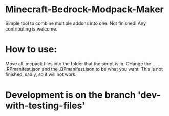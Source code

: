 # Minecraft-Bedrock-Modpack-Maker
Simple tool to combine multiple addons into one. Not finished! Any contributing is welcome.

# How to use:
Move all .mcpack files into the folder that the script is in. CHange the .RPmanifest.json and the .BPmanifest.json to be what you want. This is not finished, sadly, so it will not work.

# Development is on the branch 'dev-with-testing-files'